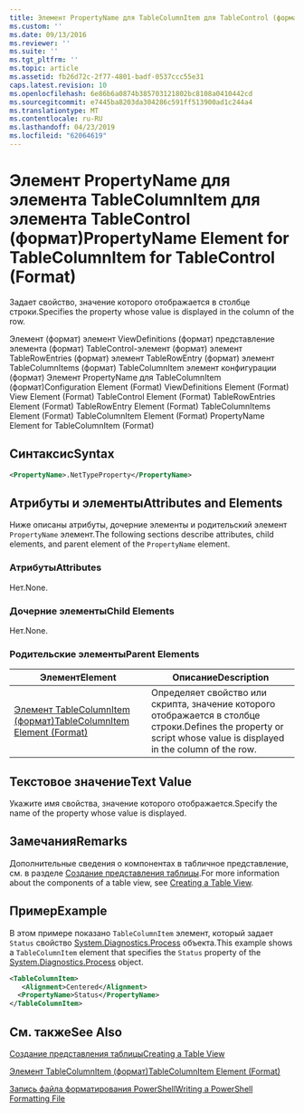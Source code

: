 ```yaml
---
title: Элемент PropertyName для TableColumnItem для TableControl (формат) | Документация Майкрософт
ms.custom: ''
ms.date: 09/13/2016
ms.reviewer: ''
ms.suite: ''
ms.tgt_pltfrm: ''
ms.topic: article
ms.assetid: fb26d72c-2f77-4801-badf-0537ccc55e31
caps.latest.revision: 10
ms.openlocfilehash: 6e86b6a0874b385703121802bc8108a0410442cd
ms.sourcegitcommit: e7445ba8203da304286c591ff513900ad1c244a4
ms.translationtype: MT
ms.contentlocale: ru-RU
ms.lasthandoff: 04/23/2019
ms.locfileid: "62064619"
---
```

# <a name="propertyname-element-for-tablecolumnitem-for-tablecontrol-format"></a><span data-ttu-id="00684-102">Элемент PropertyName для элемента TableColumnItem для элемента TableControl (формат)</span><span class="sxs-lookup"><span data-stu-id="00684-102">PropertyName Element for TableColumnItem for TableControl (Format)</span></span>

<span data-ttu-id="00684-103">Задает свойство, значение которого отображается в столбце строки.</span><span class="sxs-lookup"><span data-stu-id="00684-103">Specifies the property whose value is displayed in the column of the row.</span></span>

<span data-ttu-id="00684-104">Элемент (формат) элемент ViewDefinitions (формат) представление элемента (формат) TableControl-элемент (формат) элемент TableRowEntries (формат) элемент TableRowEntry (формат) элемент TableColumnItems (формат) TableColumnItem элемент конфигурации (формат) Элемент PropertyName для TableColumnItem (формат)</span><span class="sxs-lookup"><span data-stu-id="00684-104">Configuration Element (Format) ViewDefinitions Element (Format) View Element (Format) TableControl Element (Format) TableRowEntries Element (Format) TableRowEntry Element (Format) TableColumnItems Element (Format) TableColumnItem Element (Format) PropertyName Element for TableColumnItem (Format)</span></span>

## <a name="syntax"></a><span data-ttu-id="00684-105">Синтаксис</span><span class="sxs-lookup"><span data-stu-id="00684-105">Syntax</span></span>

```xml
<PropertyName>.NetTypeProperty</PropertyName>
```

## <a name="attributes-and-elements"></a><span data-ttu-id="00684-106">Атрибуты и элементы</span><span class="sxs-lookup"><span data-stu-id="00684-106">Attributes and Elements</span></span>

<span data-ttu-id="00684-107">Ниже описаны атрибуты, дочерние элементы и родительский элемент `PropertyName` элемент.</span><span class="sxs-lookup"><span data-stu-id="00684-107">The following sections describe attributes, child elements, and parent element of the `PropertyName` element.</span></span>

### <a name="attributes"></a><span data-ttu-id="00684-108">Атрибуты</span><span class="sxs-lookup"><span data-stu-id="00684-108">Attributes</span></span>

<span data-ttu-id="00684-109">Нет.</span><span class="sxs-lookup"><span data-stu-id="00684-109">None.</span></span>

### <a name="child-elements"></a><span data-ttu-id="00684-110">Дочерние элементы</span><span class="sxs-lookup"><span data-stu-id="00684-110">Child Elements</span></span>

<span data-ttu-id="00684-111">Нет.</span><span class="sxs-lookup"><span data-stu-id="00684-111">None.</span></span>

### <a name="parent-elements"></a><span data-ttu-id="00684-112">Родительские элементы</span><span class="sxs-lookup"><span data-stu-id="00684-112">Parent Elements</span></span>

|<span data-ttu-id="00684-113">Элемент</span><span class="sxs-lookup"><span data-stu-id="00684-113">Element</span></span>|<span data-ttu-id="00684-114">Описание</span><span class="sxs-lookup"><span data-stu-id="00684-114">Description</span></span>|
|-------------|-----------------|
|[<span data-ttu-id="00684-115">Элемент TableColumnItem (формат)</span><span class="sxs-lookup"><span data-stu-id="00684-115">TableColumnItem Element (Format)</span></span>](./tablecolumnitem-element-for-tablecolumnitems-for-tablecontrol-format.md)|<span data-ttu-id="00684-116">Определяет свойство или скрипта, значение которого отображается в столбце строки.</span><span class="sxs-lookup"><span data-stu-id="00684-116">Defines the property or script whose value is displayed in the column of the row.</span></span>|

## <a name="text-value"></a><span data-ttu-id="00684-117">Текстовое значение</span><span class="sxs-lookup"><span data-stu-id="00684-117">Text Value</span></span>

<span data-ttu-id="00684-118">Укажите имя свойства, значение которого отображается.</span><span class="sxs-lookup"><span data-stu-id="00684-118">Specify the name of the property whose value is displayed.</span></span>

## <a name="remarks"></a><span data-ttu-id="00684-119">Замечания</span><span class="sxs-lookup"><span data-stu-id="00684-119">Remarks</span></span>

<span data-ttu-id="00684-120">Дополнительные сведения о компонентах в табличное представление, см. в разделе [Создание представления таблицы](./creating-a-table-view.md).</span><span class="sxs-lookup"><span data-stu-id="00684-120">For more information about the components of a table view, see [Creating a Table View](./creating-a-table-view.md).</span></span>

## <a name="example"></a><span data-ttu-id="00684-121">Пример</span><span class="sxs-lookup"><span data-stu-id="00684-121">Example</span></span>

<span data-ttu-id="00684-122">В этом примере показано `TableColumnItem` элемент, который задает `Status` свойство [System.Diagnostics.Process](/dotnet/api/System.Diagnostics.Process) объекта.</span><span class="sxs-lookup"><span data-stu-id="00684-122">This example shows a `TableColumnItem` element that specifies the `Status` property of the [System.Diagnostics.Process](/dotnet/api/System.Diagnostics.Process) object.</span></span>

```xml
<TableColumnItem>
   <Alignment>Centered</Alignment>
  <PropertyName>Status</PropertyName>
</TableColumnItem>

```

## <a name="see-also"></a><span data-ttu-id="00684-123">См. также</span><span class="sxs-lookup"><span data-stu-id="00684-123">See Also</span></span>

[<span data-ttu-id="00684-124">Создание представления таблицы</span><span class="sxs-lookup"><span data-stu-id="00684-124">Creating a Table View</span></span>](./creating-a-table-view.md)

[<span data-ttu-id="00684-125">Элемент TableColumnItem (формат)</span><span class="sxs-lookup"><span data-stu-id="00684-125">TableColumnItem Element (Format)</span></span>](./tablecolumnitem-element-for-tablecolumnitems-for-tablecontrol-format.md)

[<span data-ttu-id="00684-126">Запись файла форматирования PowerShell</span><span class="sxs-lookup"><span data-stu-id="00684-126">Writing a PowerShell Formatting File</span></span>](./writing-a-powershell-formatting-file.md)
